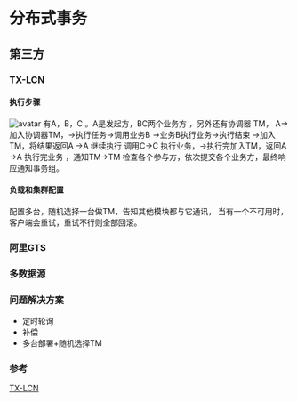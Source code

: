 # 分布式事务

## 第三方 
### TX-LCN
#### 执行步骤
![avatar](http://www.txlcn.org/img/docs/yuanli.png)
有A，B，C 。A是发起方，BC两个业务方 ，另外还有协调器 TM，
A->加入协调器TM，->执行任务->调用业务B ->业务B执行业务->执行结束 ->加入TM，将结果返回A ->A 继续执行 调用C->C 执行业务，->执行完加入TM，返回A ->A 执行完业务 ，通知TM->TM 检查各个参与方，依次提交各个业务方，最终响应通知事务组。

#### 负载和集群配置
配置多台，随机选择一台做TM，告知其他模块都与它通讯，
当有一个不可用时，客户端会重试，重试不行则全部回滚。
 
### 阿里GTS

###  多数据源

### 问题解决方案
- 定时轮询
- 补偿
- 多台部署+随机选择TM

### 参考

[TX-LCN](http://www.txlcn.org/zh-cn/docs/preface.html)
